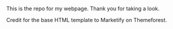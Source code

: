 This is the repo for my webpage. Thank you for taking a look. 

Credit for the base HTML template to Marketify on Themeforest.
